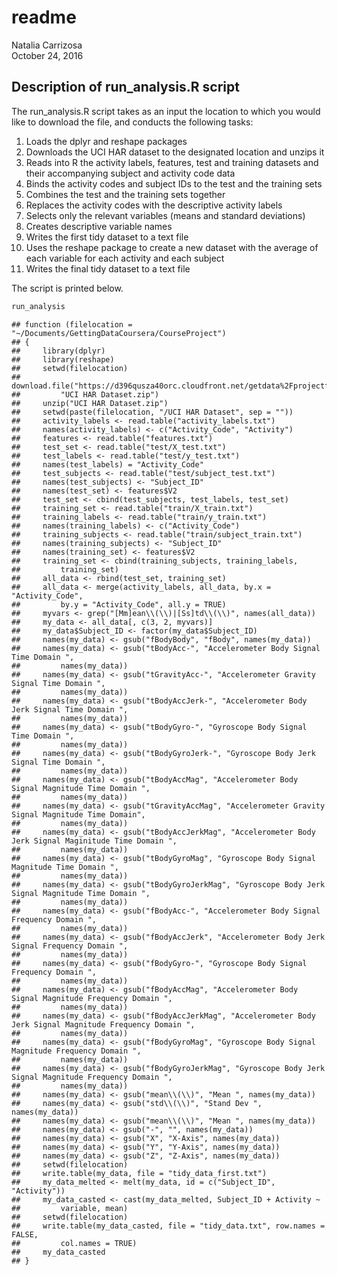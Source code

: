 # readme
Natalia Carrizosa  
October 24, 2016  



## Description of run_analysis.R script

The run_analysis.R script takes as an input the location to which you would like to download the file, and conducts the following tasks:

1. Loads the dplyr and reshape packages 
2. Downloads the UCI HAR dataset to the designated location and unzips it
3. Reads into R the activity labels, features, test and training datasets and their accompanying subject and activity code data
4. Binds the activity codes and subject IDs to the test and the training sets
5. Combines the test and the training sets together
6. Replaces the activity codes with the descriptive activity labels
7. Selects only the relevant variables (means and standard deviations)
8. Creates descriptive variable names
9. Writes the first tidy dataset to a text file
10. Uses the reshape package to create a new dataset with the average of each variable for each activity and each subject
11. Writes the final tidy dataset to a text file

The script is printed below.




```r
run_analysis
```

```
## function (filelocation = "~/Documents/GettingDataCoursera/CourseProject") 
## {
##     library(dplyr)
##     library(reshape)
##     setwd(filelocation)
##     download.file("https://d396qusza40orc.cloudfront.net/getdata%2Fprojectfiles%2FUCI%20HAR%20Dataset.zip", 
##         "UCI HAR Dataset.zip")
##     unzip("UCI HAR Dataset.zip")
##     setwd(paste(filelocation, "/UCI HAR Dataset", sep = ""))
##     activity_labels <- read.table("activity_labels.txt")
##     names(activity_labels) <- c("Activity_Code", "Activity")
##     features <- read.table("features.txt")
##     test_set <- read.table("test/X_test.txt")
##     test_labels <- read.table("test/y_test.txt")
##     names(test_labels) = "Activity_Code"
##     test_subjects <- read.table("test/subject_test.txt")
##     names(test_subjects) <- "Subject_ID"
##     names(test_set) <- features$V2
##     test_set <- cbind(test_subjects, test_labels, test_set)
##     training_set <- read.table("train/X_train.txt")
##     training_labels <- read.table("train/y_train.txt")
##     names(training_labels) <- c("Activity_Code")
##     training_subjects <- read.table("train/subject_train.txt")
##     names(training_subjects) <- "Subject_ID"
##     names(training_set) <- features$V2
##     training_set <- cbind(training_subjects, training_labels, 
##         training_set)
##     all_data <- rbind(test_set, training_set)
##     all_data <- merge(activity_labels, all_data, by.x = "Activity_Code", 
##         by.y = "Activity_Code", all.y = TRUE)
##     myvars <- grep("[Mm]ean\\(\\)|[Ss]td\\(\\)", names(all_data))
##     my_data <- all_data[, c(3, 2, myvars)]
##     my_data$Subject_ID <- factor(my_data$Subject_ID)
##     names(my_data) <- gsub("fBodyBody", "fBody", names(my_data))
##     names(my_data) <- gsub("tBodyAcc-", "Accelerometer Body Signal Time Domain ", 
##         names(my_data))
##     names(my_data) <- gsub("tGravityAcc-", "Accelerometer Gravity Signal Time Domain ", 
##         names(my_data))
##     names(my_data) <- gsub("tBodyAccJerk-", "Accelerometer Body Jerk Signal Time Domain ", 
##         names(my_data))
##     names(my_data) <- gsub("tBodyGyro-", "Gyroscope Body Signal Time Domain ", 
##         names(my_data))
##     names(my_data) <- gsub("tBodyGyroJerk-", "Gyroscope Body Jerk Signal Time Domain ", 
##         names(my_data))
##     names(my_data) <- gsub("tBodyAccMag", "Accelerometer Body Signal Magnitude Time Domain ", 
##         names(my_data))
##     names(my_data) <- gsub("tGravityAccMag", "Accelerometer Gravity Signal Magnitude Time Domain", 
##         names(my_data))
##     names(my_data) <- gsub("tBodyAccJerkMag", "Accelerometer Body Jerk Signal Maginitude Time Domain ", 
##         names(my_data))
##     names(my_data) <- gsub("tBodyGyroMag", "Gyroscope Body Signal Magnitude Time Domain ", 
##         names(my_data))
##     names(my_data) <- gsub("tBodyGyroJerkMag", "Gyroscope Body Jerk Signal Magnitude Time Domain ", 
##         names(my_data))
##     names(my_data) <- gsub("fBodyAcc-", "Accelerometer Body Signal Frequency Domain ", 
##         names(my_data))
##     names(my_data) <- gsub("fBodyAccJerk", "Accelerometer Body Jerk Signal Frequency Domain ", 
##         names(my_data))
##     names(my_data) <- gsub("fBodyGyro-", "Gyroscope Body Signal Frequency Domain ", 
##         names(my_data))
##     names(my_data) <- gsub("fBodyAccMag", "Accelerometer Body Signal Magnitude Frequency Domain ", 
##         names(my_data))
##     names(my_data) <- gsub("fBodyAccJerkMag", "Accelerometer Body Jerk Signal Magnitude Frequency Domain ", 
##         names(my_data))
##     names(my_data) <- gsub("fBodyGyroMag", "Gyroscope Body Signal Magnitude Frequency Domain ", 
##         names(my_data))
##     names(my_data) <- gsub("fBodyGyroJerkMag", "Gyroscope Body Jerk Signal Magnitude Frequency Domain ", 
##         names(my_data))
##     names(my_data) <- gsub("mean\\(\\)", "Mean ", names(my_data))
##     names(my_data) <- gsub("std\\(\\)", "Stand Dev ", names(my_data))
##     names(my_data) <- gsub("mean\\(\\)", "Mean ", names(my_data))
##     names(my_data) <- gsub("-", "", names(my_data))
##     names(my_data) <- gsub("X", "X-Axis", names(my_data))
##     names(my_data) <- gsub("Y", "Y-Axis", names(my_data))
##     names(my_data) <- gsub("Z", "Z-Axis", names(my_data))
##     setwd(filelocation)
##     write.table(my_data, file = "tidy_data_first.txt")
##     my_data_melted <- melt(my_data, id = c("Subject_ID", "Activity"))
##     my_data_casted <- cast(my_data_melted, Subject_ID + Activity ~ 
##         variable, mean)
##     setwd(filelocation)
##     write.table(my_data_casted, file = "tidy_data.txt", row.names = FALSE, 
##         col.names = TRUE)
##     my_data_casted
## }
```

